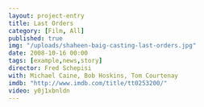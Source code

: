 ```yaml
---
layout: project-entry
title: Last Orders
category: [Film, All]
published: true
img: "/uploads/shaheen-baig-casting-last-orders.jpg"
date: 2008-10-16 00:00
tags: [example,news,story]
director: Fred Schepisi
with: Michael Caine, Bob Hoskins, Tom Courtenay 
imdb: "http://www.imdb.com/title/tt0253200/"
video: y0j1xbnldn
---
```



